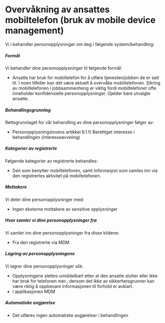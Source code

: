 # Overvåkning av ansattes mobiltelefon (bruk av mobile device management)


  

Vi i behandler personopplysninger om deg i følgende system/behandling:

  

##### Formål

Vi behandler dine personopplysninger til følgende formål:

*   Ansatte har bruk for mobiltelefon for å utføre tjenesten/jobben de er satt til. I noen tilfeller kan det være aktuelt å overvåke mobiltelefonen. Sikring av mobiltelefonen i jobbsammenheng er viktig fordi mobiltelefoner ofte inneholder konfidensielle personopplysninger. Gjelder bare utvalgte ansatte.

##### Behandlingsgrunnlag

Rettsgrunnlaget for vår behandling av dine personopplysninger følger av:

*   Personopplysningslovens artikkel 6.1.f) Berettiget interesse i behandlingen (interesseavveiing)

##### Kategorier av registrerte

Følgende kategorier av registrerte behandles:

*   Den som benytter mobiltelefonen, samt informasjon som samles inn via den registrertes aktivitet på mobiltelefonen.

##### Mottakere

Vi deler dine personopplysninger med:

*   Ingen eksterne mottakere av sensitive opplysninger

##### Hvor samler vi dine personopplysninger fra

Vi samler inn dine personopplysninger fra disse kildene:

*   Fra den registrerte via MDM

##### Lagring av personopplysningene

Vi lagrer dine personopplysninger slik:

*   Opplysningene slettes umiddelbart etter at den ansatte slutter eller ikke har bruk for telefonen mer., dersom det ikke av sikkerhetsgrunner kan være riktig å oppbevare informasjonen til forhold er avklart.
*   I applikasjonen MDM

##### Automatiske avgjørelse

*   Det utføres ingen automatiske avgjørelser i behandlingen